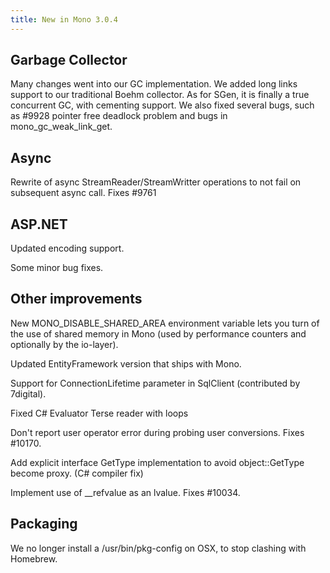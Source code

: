 ```yaml
---
title: New in Mono 3.0.4
---
```


Garbage Collector
-----------------

Many changes went into our GC implementation. We added long links support to our traditional Boehm collector. As for SGen, it is finally a true concurrent GC, with cementing support. We also fixed several bugs, such as #9928 pointer free deadlock problem and bugs in mono_gc_weak_link_get.

Async
-----

Rewrite of async StreamReader/StreamWritter operations to not fail on subsequent async call. Fixes #9761

ASP.NET
-------

Updated encoding support.

Some minor bug fixes.

Other improvements
------------------

New MONO_DISABLE_SHARED_AREA environment variable lets you turn of the use of shared memory in Mono (used by performance counters and optionally by the io-layer).

Updated EntityFramework version that ships with Mono.

Support for ConnectionLifetime parameter in SqlClient (contributed by 7digital).

Fixed C# Evaluator Terse reader with loops

Don't report user operator error during probing user conversions. Fixes #10170.

Add explicit interface GetType implementation to avoid object::GetType become proxy. (C# compiler fix)

Implement use of __refvalue as an lvalue. Fixes #10034.

Packaging
---------

We no longer install a /usr/bin/pkg-config on OSX, to stop clashing with Homebrew.
